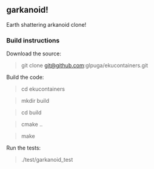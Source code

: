 ## garkanoid!

Earth shattering arkanoid clone!

### Build instructions

Download the source:

> git clone git@github.com:glpuga/ekucontainers.git

Build the code:

> cd ekucontainers

> mkdir build

> cd build

> cmake ..

> make

Run the tests:
> ./test/garkanoid_test

